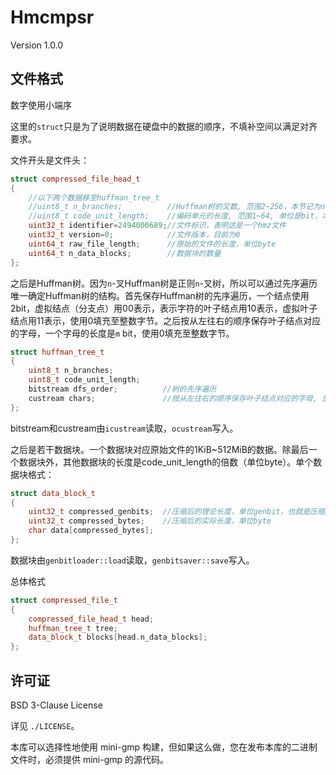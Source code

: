# Hmcmpsr

Version 1.0.0

## 文件格式

数字使用小端序

这里的`struct`只是为了说明数据在硬盘中的数据的顺序，不填补空间以满足对齐要求。

文件开头是文件头：
```c++
struct compressed_file_head_t
{
    //以下两个数据移至huffman_tree_t
    //uint8_t n_branches;          //Huffman树的叉数, 范围2~256，本节记为n
    //uint8_t code_unit_length;    //编码单元的长度, 范围1~64, 单位是bit，本节记为m
    uint32_t identifier=2494000689;//文件标识，表明这是一个hmz文件
    uint32_t version=0;            //文件版本，目前为0
    uint64_t raw_file_length;      //原始的文件的长度，单位byte
    uint64_t n_data_blocks;        //数据块的数量
};
```

之后是Huffman树。因为`n`-叉Huffman树是正则`n`-叉树，所以可以通过先序遍历唯一确定Huffman树的结构。首先保存Huffman树的先序遍历，一个结点使用2bit，虚拟结点（分支点）用00表示，表示字符的叶子结点用10表示，虚拟叶子结点用11表示，使用0填充至整数字节。之后按从左往右的顺序保存叶子结点对应的字母，一个字母的长度是`m` bit，使用0填充至整数字节。
```c++
struct huffman_tree_t
{
    uint8_t n_branches;
    uint8_t code_unit_length;
    bitstream dfs_order;          //树的先序遍历
    custream chars;               //按从左往右的顺序保存叶子结点对应的字母, 忽略虚拟字符
};
```
bitstream和custream由`icustream`读取，`ocustream`写入。

之后是若干数据块。一个数据块对应原始文件的1KiB~512MiB的数据。除最后一个数据块外，其他数据块的长度是code_unit_length的倍数（单位byte）。单个数据块格式：
```c++
struct data_block_t
{
    uint32_t compressed_genbits;  //压缩后的理论长度，单位genbit，也就是压缩后的文件使用n进制输出时的长度
    uint32_t compressed_bytes;    //压缩后的实际长度，单位byte
    char data[compressed_bytes];
};
```
数据块由`genbitloader::load`读取，`genbitsaver::save`写入。

总体格式
```c++
struct compressed_file_t
{
    compressed_file_head_t head;
    huffman_tree_t tree;
    data_block_t blocks[head.n_data_blocks];
};
```

## 许可证

BSD 3-Clause License

详见 `./LICENSE`。

本库可以选择性地使用 mini-gmp 构建，但如果这么做，您在发布本库的二进制文件时，必须提供 mini-gmp 的源代码。

